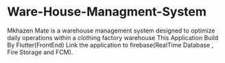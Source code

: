 # Ware-House-Managment-System
Mkhazen Mate is a warehouse management system designed to optimize daily operations within a clothing factory warehouse
This Application Build By Flutter(FrontEnd)
Link the application to firebase(RealTime Database , Fire Storage and FCM). 
